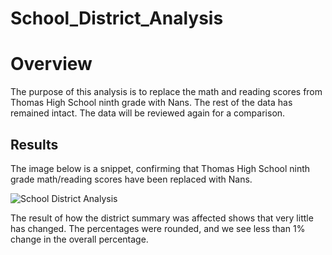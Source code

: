 # School_District_Analysis

# Overview
The purpose of this analysis is to replace the math and reading scores from Thomas High School ninth grade with Nans. The rest of the data has remained intact. The data will be reviewed again for a comparison.

## Results

The image below is a snippet, confirming that Thomas High School ninth grade math/reading scores have been replaced with Nans.

![School District Analysis]()

The result of how the district summary was affected shows that very little has changed. The percentages were rounded, and we see less than 1% change in the overall percentage. 
